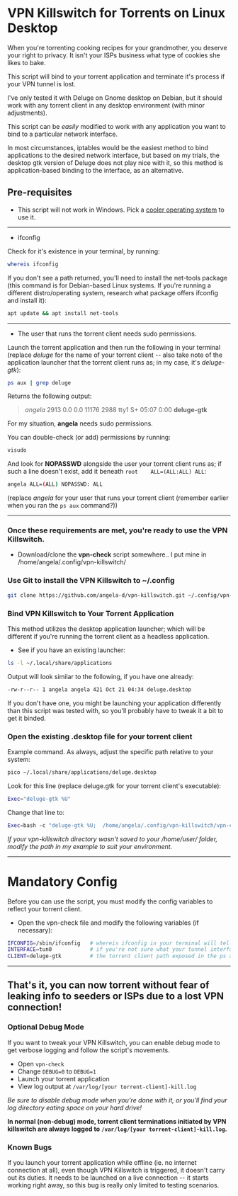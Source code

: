 # VPN Killswitch for Torrents on Linux Desktop
When you're torrenting cooking recipes for your grandmother, you deserve your right to privacy.  It isn't your ISPs business what type of cookies she likes to bake.

This script will bind to your torrent application and terminate it's process if your VPN tunnel is lost.

I've only tested it with Deluge on Gnome desktop on Debian, but it should work with any torrent client in any desktop environment (with minor adjustments).

This script can be *easily* modified to work with any application you want to bind to a particular network interface.

In most circumstances, iptables would be the easiest method to bind applications to the desired network interface, but based on my trials, the desktop gtk version of Deluge does not play nice with it, so this method is application-based binding to the interface, as an alternative.

## Pre-requisites
* This script will not work in Windows.  Pick a [cooler operating system](https://www.debian.org/distrib/) to use it.
***
- ifconfig

Check for it's existence in your terminal, by running:
```bash
whereis ifconfig
```
If you don't see a path returned, you'll need to install the net-tools package (this command is for Debian-based Linux systems.  If you're running a different distro/operating system, research what package offers ifconfig and install it):
```bash
apt update && apt install net-tools
```
***
- The user that runs the torrent client needs sudo permissions.

Launch the torrent application and then run the following in your terminal (replace *deluge* for the name of your torrent client -- also take note of the application launcher that the torrent client runs as; in my case, it's *deluge-gtk*):
```bash
ps aux | grep deluge
```
Returns the following output:

> *angela*    2913  0.0  0.0  11176  2988 tty1     S+   05:07   0:00 **deluge-gtk**

For my situation, **angela** needs sudo permissions.

You can double-check (or add) permissions by running:
```bash
visudo
```
And look for **NOPASSWD** alongside the user your torrent client runs as; if such a line doesn't exist, add it beneath `root    ALL=(ALL:ALL) ALL`:
```bash
angela ALL=(ALL) NOPASSWD: ALL
```
(replace *angela* for your user that runs your torrent client (remember earlier when you ran the `ps aux` command?))
***
### Once these requirements are met, you're ready to use the VPN Killswitch.

* Download/clone the **vpn-check** script somewhere.. I put mine in /home/angela/.config/vpn-killswitch/

### Use Git to install the VPN Killswitch to ~/.config
```bash
git clone https://github.com/angela-d/vpn-killswitch.git ~/.config/vpn-killswitch
```

### Bind VPN Killswitch to Your Torrent Application
This method utilizes the desktop application launcher; which will be different if you're running the torrent client as a headless application.
- See if you have an existing launcher:
```bash
ls -l ~/.local/share/applications
```
Output will look similar to the following, if you have one already:
```bash
-rw-r--r-- 1 angela angela 421 Oct 21 04:34 deluge.desktop
```

If you don't have one, you might be launching your application differently than this script was tested with, so you'll probably have to tweak it a bit to get it binded.

### Open the existing .desktop file for your torrent client
Example command.  As always, adjust the specific path relative to your system:
```bash
pico ~/.local/share/applications/deluge.desktop
```

Look for this line (replace deluge.gtk for your torrent client's executable):
```bash
Exec="deluge-gtk %U"
```

Change that line to:
```bash
Exec=bash -c "deluge-gtk %U;  /home/angela/.config/vpn-killswitch/vpn-check"
```
*If your vpn-killswitch directory wasn't saved to your /home/user/ folder, modify the path in my example to suit your environment.*
***
# Mandatory Config
Before you can use the script, you must modify the config variables to reflect your torrent client.
- Open the vpn-check file and modify the following variables (if necessary):

```bash
IFCONFIG=/sbin/ifconfig   # whereis ifconfig in your terminal will tell you where ifconfig's path is
INTERFACE=tun0            # if you're not sure what your tunnel interface is, run ip a while connected to a vpn.  wlan0 = wifi eth0 = ethernet, etc. (Names will vary by interface type)
CLIENT=deluge-gtk         # the torrent client path exposed in the ps aux command from earlier
```
***
## That's it, you can now torrent without fear of leaking info to seeders or ISPs due to a lost VPN connection!


### Optional Debug Mode
If you want to tweak your VPN Killswitch, you can enable debug mode to get verbose logging and follow the script's movements.
- Open `vpn-check`
- Change `DEBUG=0` to `DEBUG=1`
- Launch your torrent application
- View log output at `/var/log/[your torrent-client]-kill.log`

*Be sure to disable debug mode when you're done with it, or you'll find your log directory eating space on your hard drive!*

**In normal (non-debug) mode, torrent client terminations initiated by VPN killswitch are always logged to `/var/log/[your torrent-client]-kill.log`.**

### Known Bugs
If you launch your torrent application while offline (ie. no internet connection at all), even though VPN Killswitch is triggered, it doesn't carry out its duties.  It needs to be launched on a live connection -- it starts working right away, so this bug is really only limited to testing scenarios.

